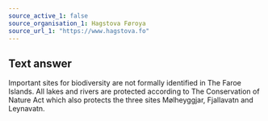 ```yaml
---
source_active_1: false
source_organisation_1: Hagstova Føroya
source_url_1: "https://www.hagstova.fo"
---
```

## Text answer  
Important sites for biodiversity are not formally identified in The Faroe Islands. All lakes and rivers are protected according to The Conservation of Nature Act which also protects the three sites Mølheyggjar, Fjallavatn and Leynavatn.
